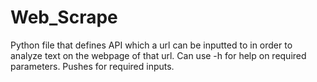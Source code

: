 # Web_Scrape
Python file that defines API which a url can be inputted to in order to analyze text on the webpage of that url.
Can use -h for help on required parameters.
Pushes for required inputs.
